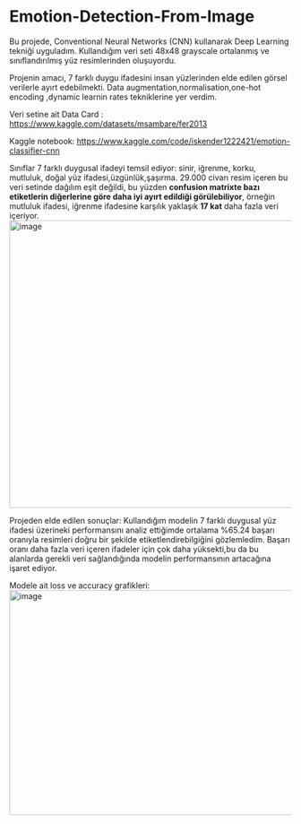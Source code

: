 # Emotion-Detection-From-Image

Bu projede, Conventional Neural Networks (CNN) kullanarak Deep Learning tekniği uyguladım.
Kullandığım veri seti 48x48 grayscale ortalanmış ve sınıflandırılmış yüz resimlerinden oluşuyordu.

Projenin amacı, 7 farklı duygu ifadesini insan yüzlerinden elde edilen görsel verilerle ayırt edebilmekti.
Data augmentation,normalisation,one-hot encoding ,dynamic learnin rates tekniklerine yer verdim.

Veri setine ait Data Card : https://www.kaggle.com/datasets/msambare/fer2013

Kaggle notebook: https://www.kaggle.com/code/iskender1222421/emotion-classifier-cnn


Sınıflar 7 farklı duygusal ifadeyi temsil ediyor: sinir, iğrenme, korku, mutluluk, doğal yüz ifadesi,üzgünlük,şaşırma.
29.000 civarı resim içeren bu veri setinde dağılım eşit değildi, bu yüzden **confusion matrixte bazı etiketlerin diğerlerine göre daha iyi ayırt edildiği görülebiliyor**, örneğin mutluluk ifadesi,
iğrenme ifadesine karşılık yaklaşık **17 kat** daha fazla veri içeriyor.
 <img width="652" height="513" alt="image" src="https://github.com/user-attachments/assets/99a7aa32-bf84-4656-b486-688f809c1b19" />

Projeden elde edilen sonuçlar:
Kullandığım modelin 7 farklı duygusal yüz ifadesi üzerineki performansını analiz ettiğimde ortalama %65.24 başarı oranıyla resimleri doğru bir şekilde etiketlendirebilgiğini gözlemledim.
Başarı oranı daha fazla veri içeren ifadeler için çok daha yüksekti,bu da bu alanlarda gerekli veri sağlandığında modelin performansının artacağına işaret ediyor.

 Modele ait loss ve accuracy grafikleri:
 <img width="965" height="401" alt="image" src="https://github.com/user-attachments/assets/f8c80b97-3dca-4bbf-b4ad-76bf8a30528d" />

